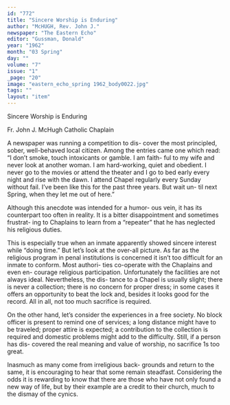 ```yaml
---
id: "772"
title: "Sincere Worship is Enduring"
author: "McHUGH, Rev. John J."
newspaper: "The Eastern Echo"
editor: "Gussman, Donald"
year: "1962"
month: "03 Spring"
day: ""
volume: "7"
issue: "1"
_page: "20"
image: "eastern_echo_spring 1962_body0022.jpg"
tags: ""
layout: "item"
---
```

Sincere Worship is Enduring

Fr. John J. McHugh
Catholic Chaplain

A newspaper was running a competition to dis-
cover the most principled, sober, well-behaved local
citizen. Among the entries came one which read: “I
don’t smoke, touch intoxicants or gamble. I am faith-
ful to my wife and never look at another woman. I
am hard-working, quiet and obedient. I never go to
the movies or attend the theater and I go to bed
early every night and rise with the dawn. I attend
Chapel regularly every Sunday without fail. I’ve
been like this for the past three years. But wait un-
til next Spring, when they let me out of here.”

Although this anecdote was intended for a humor-
ous vein, it has its counterpart too often in reality.
It is a bitter disappointment and sometimes frustrat-
ing to Chaplains to learn from a “repeater” that he
has neglected his religious duties.

This is especially true when an inmate apparently
showed sincere interest while “doing time.” But let’s
look at the over-all picture. As far as the religious
program in penal institutions is concerned it isn’t
too difficult for an inmate to conform. Most authori-
ties co-operate with the Chaplains and even en-
courage religious participation. Unfortunately the
facilities are not always ideal. Nevertheless, the dis-
tance to a Chapel is usually slight; there is never a
collection; there is no concern for proper dress; in
some cases it offers an opportunity to beat the lock
and, besides it looks good for the record. All in all,
not too much sacrifice is required.

On the other hand, let’s consider the experiences in
a free society. No block officer is present to remind
one of services; a long distance might have to be
traveled; proper attire is expected; a contribution to
the collection is required and domestic problems
might add to the difficulty. Still, if a person has dis-
covered the real meaning and value of worship, no
sacrifice 1s too great.

Inasmuch as many come from irreligious back-
grounds and return to the same, it is encouraging to
hear that some remain steadfast. Considering the
odds it is rewarding to know that there are those
who have not only found a new way of life, but by
their example are a credit to their church, much to
the dismay of the cynics.
